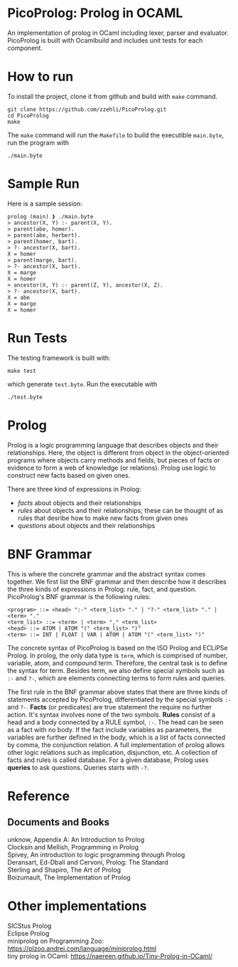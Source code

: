 # PicoProlog: Prolog in OCAML
An implementation of prolog in OCaml including lexer, parser and evaluator. PicoProlog is built with Ocamlbuild and includes unit tests for each component.

# How to run
To install the project, clone it from github and build with `make` command. 
```
git clone https://github.com/zzehli/PicoProlog.git
cd PicoProlog
make
```
The `make` command will run the `Makefile` to build the executible `main.byte`, run the program with
```
./main.byte
```

# Sample Run
Here is a sample session:
```
prolog (main) ❱ ./main.byte 
> ancestor(X, Y) :- parent(X, Y).
> parent(abe, homer).
> parent(abe, herbert).
> parent(homer, bart).
> ?- ancestor(X, bart).
X = homer
> parent(marge, bart).
> ?- ancestor(X, bart).
X = marge
X = homer
> ancestor(X, Y) :- parent(Z, Y), ancestor(X, Z).
> ?- ancestor(X, bart).
X = abe
X = marge
X = homer
```

# Run Tests
The testing framework is built with:
```
make test
```
which generate `test.byte`. Run the executable with
```
./test.byte
```
# Prolog
Prolog is a logic programming language that describes objects and their relationships. Here, the object is different from object in the object-oriented programs where objects carry methods and fields, but pieces of facts or evidence to form a web of knowledge (or relations). Prolog use logic to construct new facts based on given ones.

There are three kind of expressions in Prolog:
- *facts* about objects and their relationships
- *rules* about objects and their relationships; these can be thought of as rules that desribe how to make new facts from given ones
- *questions* about objects and their relationships

# BNF Grammar
This is where the concrete grammar and the abstract syntax comes together. We first list the BNF grammar and then describe how it describes the three kinds of expressions in Prolog: rule, fact, and question. PicoProlog's BNF grammar is the following rules:
```
<program> ::= <head> ":-" <term_list> "." | "?-" <term_list> "." | <term> "."
<term_list> ::= <term> | <term> "," <term_list>
<head> ::= ATOM | ATOM "(" <term_list> ")"
<term> ::= INT | FLOAT | VAR | ATOM | ATOM "(" <term_list> ")"
```

The concrete syntax of PicoProlog is based on the ISO Prolog and ECLiPSe Prolog. In prolog, the only data type is `term`, which is comprised of number, variable, atom, and compound term. Therefore, the central task is to define the syntax for term. Besides term, we also define special symbols such as `:-` and `?-`, which are elements connecting terms to form rules and queries.

The first rule in the BNF grammar above states that there are three kinds of statements accepted by PicoProlog, differentiated by the special symbols `:-` and `?-`. **Facts** (or predicates) are true statement the require no further action. It's syntax involves none of the two symbols. **Rules** consist of a head and a body connected by a RULE symbol, `:-`. The head can be seen as a fact with no body. If the fact include variables as parameters, the variables are further defined in the body, which is a list of facts connected by comma, the conjunction relation. A full implementation of prolog allows other logic relations such as implication, disjunction, etc. A collection of facts and rules is called database. For a given database, Prolog uses **queries** to ask questions. Queries starts with `-?`.

# Reference
## Documents and Books
unknow, Appendix A: An Introduction to Prolog  
Clocksin and Mellish, Programming in Prolog  
Spivey, An introduction to logic programming through Prolog  
Deransart, Ed-Dbali and Cervoni, Prolog: The Standard  
Sterling and Shapiro, The Art of Prolog  
Boizumault, The Implementation of Prolog
# Other implementations
SICStus Prolog  
Eclipse Prolog  
miniprolog on Programming Zoo: https://plzoo.andrej.com/language/miniprolog.html  
tiny prolog in OCaml: https://naereen.github.io/Tiny-Prolog-in-OCaml/

